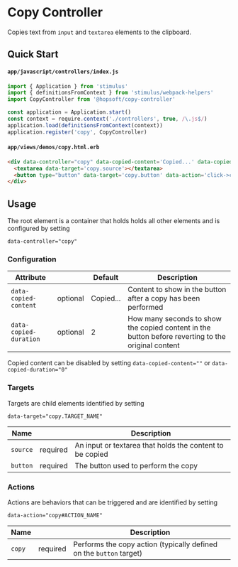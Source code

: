 # Copy Controller

Copies text from `input` and `textarea` elements to the clipboard.

## Quick Start

#### `app/javascript/controllers/index.js`

```js
import { Application } from 'stimulus'
import { definitionsFromContext } from 'stimulus/webpack-helpers'
import CopyController from '@hopsoft/copy-controller'

const application = Application.start()
const context = require.context('./controllers', true, /\.js$/)
application.load(definitionsFromContext(context))
application.register('copy', CopyController)
```

#### `app/views/demos/copy.html.erb`

```html
<div data-controller="copy" data-copied-content='Copied...' data-copied-duration='2'>
  <textarea data-target='copy.source'></textarea>
  <button type="button" data-target='copy.button' data-action='click->copy#copy'>Copy</button>
</div>
```

## Usage

The root element is a container that holds holds all other elements and is configured by setting

```
data-controller="copy"
```

### Configuration

| Attribute              |          | Default   | Description                                                                                        |
| ---------------------  | -------- | --------- | -------------------------------------------------------------------------------------------------- |
| `data-copied-content`  | optional | Copied... | Content to show in the button after a copy has been performed                                      |
| `data-copied-duration` | optional | 2         | How many seconds to show the copied content in the button before reverting to the original content |

Copied content can be disabled by setting `data-copied-content=""` or `data-copied-duration="0"`

### Targets

Targets are child elements identified by setting

```
data-target="copy.TARGET_NAME"
```

| Name     |          | Description                                              |
| -------- | -------- | -------------------------------------------------------- |
| `source` | required | An input or textarea that holds the content to be copied |
| `button` | required | The button used to perform the copy                      |

### Actions

Actions are behaviors that can be triggered and are identified by setting

```
data-action="copy#ACTION_NAME"
```

| Name     |          | Description                                                         |
| -------- | -------- | ------------------------------------------------------------------- |
| `copy`   | required | Performs the copy action (typically defined on the `button` target) |

